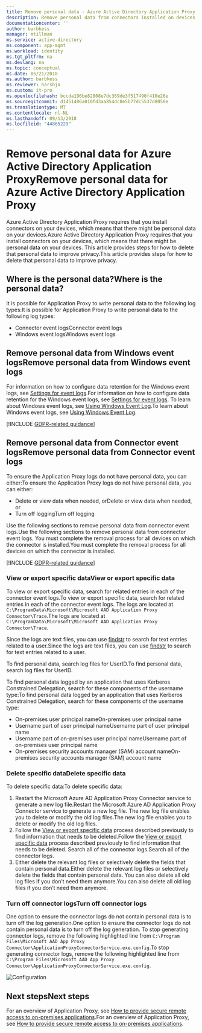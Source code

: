 ```yaml
---
title: Remove personal data - Azure Active Directory Application Proxy | Microsoft Docs
description: Remove personal data from connectors installed on devices for Azure Active Directory Application Proxy.
documentationcenter: ''
author: barbkess
manager: mtillman
ms.service: active-directory
ms.component: app-mgmt
ms.workload: identity
ms.tgt_pltfrm: na
ms.devlang: na
ms.topic: conceptual
ms.date: 05/21/2018
ms.author: barbkess
ms.reviewer: harshja
ms.custom: it-pro
ms.openlocfilehash: bccda196be82808e7dc369de3f517490f410e26e
ms.sourcegitcommit: d1451406a010fd3aa854dc8e5b77dc5537d8050e
ms.translationtype: MT
ms.contentlocale: nl-NL
ms.lasthandoff: 09/13/2018
ms.locfileid: "44865229"
---
```

# <a name="remove-personal-data-for-azure-active-directory-application-proxy"></a><span data-ttu-id="e6c1f-103">Remove personal data for Azure Active Directory Application Proxy</span><span class="sxs-lookup"><span data-stu-id="e6c1f-103">Remove personal data for Azure Active Directory Application Proxy</span></span>  

<span data-ttu-id="e6c1f-104">Azure Active Directory Application Proxy requires that you install connectors on your devices, which means that there might be personal data on your devices.</span><span class="sxs-lookup"><span data-stu-id="e6c1f-104">Azure Active Directory Application Proxy requires that you install connectors on your devices, which means that there might be personal data on your devices.</span></span> <span data-ttu-id="e6c1f-105">This article provides steps for how to delete that personal data to improve privacy.</span><span class="sxs-lookup"><span data-stu-id="e6c1f-105">This article provides steps for how to delete that personal data to improve privacy.</span></span> 


## <a name="where-is-the-personal-data"></a><span data-ttu-id="e6c1f-106">Where is the personal data?</span><span class="sxs-lookup"><span data-stu-id="e6c1f-106">Where is the personal data?</span></span>
<span data-ttu-id="e6c1f-107">It is possible for Application Proxy to write personal data to the following log types:</span><span class="sxs-lookup"><span data-stu-id="e6c1f-107">It is possible for Application Proxy to write personal data to the following log types:</span></span>

- <span data-ttu-id="e6c1f-108">Connector event logs</span><span class="sxs-lookup"><span data-stu-id="e6c1f-108">Connector event logs</span></span>
- <span data-ttu-id="e6c1f-109">Windows event logs</span><span class="sxs-lookup"><span data-stu-id="e6c1f-109">Windows event logs</span></span>

## <a name="remove-personal-data-from-windows-event-logs"></a><span data-ttu-id="e6c1f-110">Remove personal data from Windows event logs</span><span class="sxs-lookup"><span data-stu-id="e6c1f-110">Remove personal data from Windows event logs</span></span>

<span data-ttu-id="e6c1f-111">For information on how to configure data retention for the Windows event logs, see [Settings for event logs](https://technet.microsoft.com/library/cc952132.aspx).</span><span class="sxs-lookup"><span data-stu-id="e6c1f-111">For information on how to configure data retention for the Windows event logs, see [Settings for event logs](https://technet.microsoft.com/library/cc952132.aspx).</span></span> <span data-ttu-id="e6c1f-112">To learn about Windows event logs, see [Using Windows Event Log](https://msdn.microsoft.com/library/windows/desktop/aa385772.aspx).</span><span class="sxs-lookup"><span data-stu-id="e6c1f-112">To learn about Windows event logs, see [Using Windows Event Log](https://msdn.microsoft.com/library/windows/desktop/aa385772.aspx).</span></span>

[!INCLUDE [GDPR-related guidance](../../../includes/gdpr-hybrid-note.md)]

## <a name="remove-personal-data-from-connector-event-logs"></a><span data-ttu-id="e6c1f-113">Remove personal data from Connector event logs</span><span class="sxs-lookup"><span data-stu-id="e6c1f-113">Remove personal data from Connector event logs</span></span>

<span data-ttu-id="e6c1f-114">To ensure the Application Proxy logs do not have personal data, you can either:</span><span class="sxs-lookup"><span data-stu-id="e6c1f-114">To ensure the Application Proxy logs do not have personal data, you can either:</span></span>

- <span data-ttu-id="e6c1f-115">Delete or view data when needed, or</span><span class="sxs-lookup"><span data-stu-id="e6c1f-115">Delete or view data when needed, or</span></span>
- <span data-ttu-id="e6c1f-116">Turn off logging</span><span class="sxs-lookup"><span data-stu-id="e6c1f-116">Turn off logging</span></span>

<span data-ttu-id="e6c1f-117">Use the following sections to remove personal data from connector event logs.</span><span class="sxs-lookup"><span data-stu-id="e6c1f-117">Use the following sections to remove personal data from connector event logs.</span></span> <span data-ttu-id="e6c1f-118">You must complete the removal process for all devices on which the connector is installed.</span><span class="sxs-lookup"><span data-stu-id="e6c1f-118">You must complete the removal process for all devices on which the connector is installed.</span></span>

[!INCLUDE [GDPR-related guidance](../../../includes/gdpr-intro-sentence.md)]

### <a name="view-or-export-specific-data"></a><span data-ttu-id="e6c1f-119">View or export specific data</span><span class="sxs-lookup"><span data-stu-id="e6c1f-119">View or export specific data</span></span>

<span data-ttu-id="e6c1f-120">To view or export specific data, search for related entries in each of the connector event logs.</span><span class="sxs-lookup"><span data-stu-id="e6c1f-120">To view or export specific data, search for related entries in each of the connector event logs.</span></span> <span data-ttu-id="e6c1f-121">The logs are located at `C:\ProgramData\Microsoft\Microsoft AAD Application Proxy Connector\Trace`.</span><span class="sxs-lookup"><span data-stu-id="e6c1f-121">The logs are located at `C:\ProgramData\Microsoft\Microsoft AAD Application Proxy Connector\Trace`.</span></span> 

<span data-ttu-id="e6c1f-122">Since the logs are text files, you can use [findstr](https://docs.microsoft.com/windows-server/administration/windows-commands/findstr) to search for text entries related to a user.</span><span class="sxs-lookup"><span data-stu-id="e6c1f-122">Since the logs are text files, you can use [findstr](https://docs.microsoft.com/windows-server/administration/windows-commands/findstr) to search for text entries related to a user.</span></span>  

<span data-ttu-id="e6c1f-123">To find personal data, search log files for UserID.</span><span class="sxs-lookup"><span data-stu-id="e6c1f-123">To find personal data, search log files for UserID.</span></span> 

<span data-ttu-id="e6c1f-124">To find personal data logged by an application that uses Kerberos Constrained Delegation, search for these components of the username type:</span><span class="sxs-lookup"><span data-stu-id="e6c1f-124">To find personal data logged by an application that uses Kerberos Constrained Delegation, search for these components of the username type:</span></span>

- <span data-ttu-id="e6c1f-125">On-premises user principal name</span><span class="sxs-lookup"><span data-stu-id="e6c1f-125">On-premises user principal name</span></span>
- <span data-ttu-id="e6c1f-126">Username part of user principal name</span><span class="sxs-lookup"><span data-stu-id="e6c1f-126">Username part of user principal name</span></span>
- <span data-ttu-id="e6c1f-127">Username part of on-premises user principal name</span><span class="sxs-lookup"><span data-stu-id="e6c1f-127">Username part of on-premises user principal name</span></span>
- <span data-ttu-id="e6c1f-128">On-premises security accounts manager (SAM) account name</span><span class="sxs-lookup"><span data-stu-id="e6c1f-128">On-premises security accounts manager (SAM) account name</span></span> 


### <a name="delete-specific-data"></a><span data-ttu-id="e6c1f-129">Delete specific data</span><span class="sxs-lookup"><span data-stu-id="e6c1f-129">Delete specific data</span></span>

<span data-ttu-id="e6c1f-130">To delete specific data:</span><span class="sxs-lookup"><span data-stu-id="e6c1f-130">To delete specific data:</span></span>

1. <span data-ttu-id="e6c1f-131">Restart the Microsoft Azure AD Application Proxy Connector service to generate a new log file.</span><span class="sxs-lookup"><span data-stu-id="e6c1f-131">Restart the Microsoft Azure AD Application Proxy Connector service to generate a new log file.</span></span> <span data-ttu-id="e6c1f-132">The new log file enables you to delete or modify the old log files.</span><span class="sxs-lookup"><span data-stu-id="e6c1f-132">The new log file enables you to delete or modify the old log files.</span></span> 
2. <span data-ttu-id="e6c1f-133">Follow the [View or export specific data](#view-or-export-specific-data) process described previously to find information that needs to be deleted.</span><span class="sxs-lookup"><span data-stu-id="e6c1f-133">Follow the [View or export specific data](#view-or-export-specific-data) process described previously to find information that needs to be deleted.</span></span> <span data-ttu-id="e6c1f-134">Search all of the connector logs.</span><span class="sxs-lookup"><span data-stu-id="e6c1f-134">Search all of the connector logs.</span></span>
3. <span data-ttu-id="e6c1f-135">Either delete the relevant log files or selectively delete the fields that contain personal data.</span><span class="sxs-lookup"><span data-stu-id="e6c1f-135">Either delete the relevant log files or selectively delete the fields that contain personal data.</span></span> <span data-ttu-id="e6c1f-136">You can also delete all old log files if you don’t need them anymore.</span><span class="sxs-lookup"><span data-stu-id="e6c1f-136">You can also delete all old log files if you don’t need them anymore.</span></span>

### <a name="turn-off-connector-logs"></a><span data-ttu-id="e6c1f-137">Turn off connector logs</span><span class="sxs-lookup"><span data-stu-id="e6c1f-137">Turn off connector logs</span></span>

<span data-ttu-id="e6c1f-138">One option to ensure the connector logs do not contain personal data is to turn off the log generation.</span><span class="sxs-lookup"><span data-stu-id="e6c1f-138">One option to ensure the connector logs do not contain personal data is to turn off the log generation.</span></span> <span data-ttu-id="e6c1f-139">To stop generating connector logs, remove the following highlighted line from `C:\Program Files\Microsoft AAD App Proxy Connector\ApplicationProxyConnectorService.exe.config`.</span><span class="sxs-lookup"><span data-stu-id="e6c1f-139">To stop generating connector logs, remove the following highlighted line from `C:\Program Files\Microsoft AAD App Proxy Connector\ApplicationProxyConnectorService.exe.config`.</span></span> 

![Configuration](./media/application-proxy-remove-personal-data/01.png)


## <a name="next-steps"></a><span data-ttu-id="e6c1f-141">Next steps</span><span class="sxs-lookup"><span data-stu-id="e6c1f-141">Next steps</span></span>

<span data-ttu-id="e6c1f-142">For an overview of Application Proxy, see [How to provide secure remote access to on-premises applications](application-proxy.md).</span><span class="sxs-lookup"><span data-stu-id="e6c1f-142">For an overview of Application Proxy, see [How to provide secure remote access to on-premises applications](application-proxy.md).</span></span>

